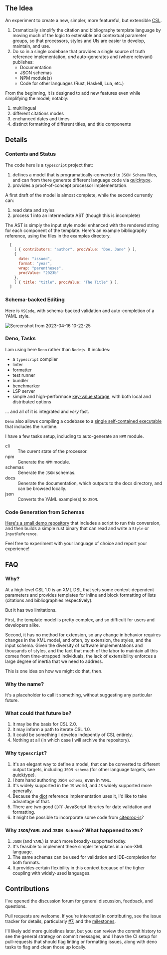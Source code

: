 ## The Idea

An experiment to create a new, simpler, more featureful, but extensible [CSL](https://citationstyles.org/). 

1. Dramatically simplify the citation and bibliography template language by moving much of the logic to extensible and contextual parameter groups, so that processors, styles and UIs are easier to develop, maintain, and use.
2. Do so in a single codebase that provides a single source of truth reference implementation, _and_ auto-generates and (where relevant) publishes:
   - Documentation
   - JSON schemas
   - NPM module(s)
   - Code for other languages (Rust, Haskell, Lua, etc.)

From the beginning, it is designed to add new features even while simplifying the model; notably:

1. multilingual
2. different citations modes
3. enchanced dates and times
4. distinct formatting of different titles, and title components

## Details

### Contents and Status

The code here is a `typescript` project that:

1. defines a model that is programatically-converted to `JSON Schema` files, and
   can from there generate different language code via
   [quicktype](https://quicktype.io).
2. provides a proof-of-concept processor implementation.

A first draft of the model is almost complete, while the second currently can: 

1. read data and styles
2. process 1 into an intermediate AST (though this is incomplete)

The AST is simply the input style model enhanced with the rendered string for each component of the template. 
Here's an example bibliography reference, using the files in the examples directory.

```js
  [
    [ { contributors: "author", procValue: "Doe, Jane" } ],
    {
      date: "issued",
      format: "year",
      wrap: "parentheses",
      procValue: "2023b"
    },
    [ { title: "title", procValue: "The Title" } ],
  ]
```

### Schema-backed Editing

Here is `VSCode`, with schema-backed validation and auto-completion of a YAML style.

![Screenshot from 2023-04-16 10-22-25](https://user-images.githubusercontent.com/1134/232319672-88e96d95-1806-4d6b-9d27-6d0cc32d5033.png)

### Deno, Tasks

I am using here `Deno` rather than `Nodejs`. 
It includes:

 - a `typescript` compiler
 - linter
 - formatter
 - test runner
 - bundler
 - benchmarker
 - LSP server
 - simple and high-performace [key-value storage](https://deno.com/manual/runtime/kv), with both local and distributed options

... and all of it is integrated and _very_ fast. 

`Deno` also allows compiling a codebase to a [single self-contained executable](https://deno.com/manual@v1.33.2/tools/compiler) that includes the runtime.

I have a few tasks setup, including to auto-generate an `NPM` module.

<dl>
  <dt>cli</dt>
  <dd>The curent state of the processor.</dd>
  <dt>npm</dt>
  <dd>Generate the <code>NPM</code> module.</dd>
  <dt>schemas</dt>
  <dd>Generate the <code>JSON</code> schemas.</dd>
  <dt>docs</dt>
  <dd>Generate the documentation, which outputs to the docs directory, and can be browsed locally.</dd>
  <dt>json</dt>
  <dd>Converts the </code>YAML</code> example(s) to <code>JSON</code>.</dd>
</dl>

### Code Generation from Schemas

[Here's a small demo repository](https://github.com/bdarcus/csln-rs) that includes a script to run this conversion, and then builds a simple rust binary that can read and write a `Style` or `InputReference`.

Feel free to experiment with your language of choice and report your experience!

## FAQ

### Why?

At a high level CSL 1.0 is an XML DSL that sets some context-dependent parameters and provides templates for inline and block formatting of lists (citations and bibliographies respectively).

But it has two limitations.

First, the template model is pretty complex, and so difficult for users and developers alike.

Second, it has no method for extension, so any change in behavior requires changes in the XML model, and often, by extension, the styles, and the input schema. 
Given the diversity of software implementations and thousands of styles, and the fact that much of the labor to maintain all this comes from time-strapped individuals, the lack of extensibility enforces a large degree of inertia that we need to address.

This is one idea on how we might do that, then.

### Why the name?

It's a placeholder to call it something, without suggesting any particular future.

### What could that future be?

1. It may be the basis for CSL 2.0.
2. It may inform a path to iterate CSL 1.0.
3. It could be something I develop indepently of CSL entirely.
4. Nothing at all (in which case I will archive the repository).

### Why `typescript`?

1. It's an elegant way to define a model, that can be converted to different output targets, including `JSON schema` (for other language targets, see [quicktype](https://github.com/quicktype/quicktype)).
2. I _hate_ hand authoring `JSON schema`, even in `YAML`.
3. It's widely supported in the `JS` world, and `JS` widely supported more generally.
4. Because the [djot](https://djot.net/) reference implementation uses it, I'd like to take advantage of that.
5. There are two good `EDTF` JavaScript libraries for date validation and formatting.
6. It might be possible to incorporate some code from [citeproc-js](https://github.com/Juris-M/citeproc-js)?

### Why `JSON`/`YAML` and `JSON Schema`? What happened to `XML`?

1. `JSON` (and `YAML`) is much more broadly-supported today.
2. It's feasible to implement these simpler templates in a non-XML language.
3. The same schemas can be used for validation and IDE-completion for both formats.
4. It provides certain flexibility in this context because of the tigher coupling with widely-used languages.

## Contributions

I've opened the discussion forum for general discussion, feedback, and questions.

Pull requests are welcome.
If you're interested in contributing, see the issue tracker for details, particularly [#7](https://github.com/bdarcus/csl-next.js/issues/7), and the [milestones](https://github.com/bdarcus/csl-next.js/milestones?direction=asc&sort=due_date&state=open).

I'll likely add more guidelines later, but you can review the commit history to see the general strategy on commit messages, and I have the CI setup for pull-requests that should flag linting or formatting issues, along with deno tasks to flag and clean those up locally.
